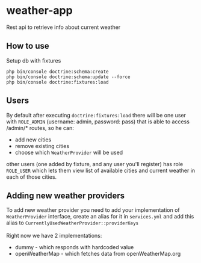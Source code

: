 weather-app
========================
Rest api to retrieve info about current weather

How to use
--------------------
Setup db with fixtures
```
php bin/console doctrine:schema:create
php bin/console doctrine:schema:update --force
php bin/console doctrine:fixtures:load
```

Users
---------------------
By default after executing `doctrine:fixtures:load` there will be one user with `ROLE_ADMIN` (username: admin, password: pass) that is able to access /admin/* routes, so he can:
* add new cities
* remove existing cities
* choose which `WeatherProvider` will be used

other users (one added by fixture, and any user you'll register) has role `ROLE_USER` which lets them view list of available cities and current weather in each of those cities.

Adding new weather providers
--------------------------------
To add new weather provider you need to add your implementation of `WeatherProvider` interface, create an alias for it in `services.yml` and add this alias to `CurrentlyUsedWeatherProvider::providerKeys`
<br> <br>
Right now we have 2 implementations:
* dummy - which responds with hardcoded value
* openWeatherMap - which fetches data from openWeatherMap.org

